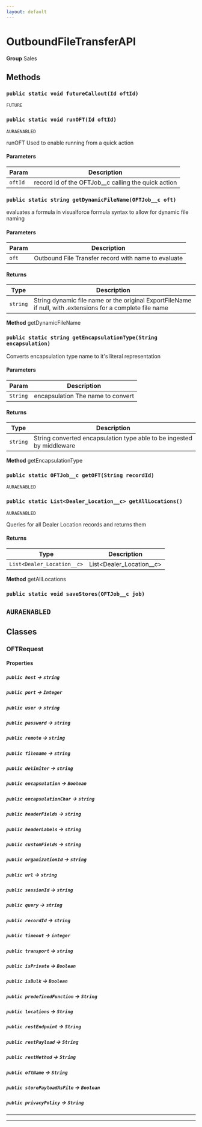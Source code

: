 ```yaml
---
layout: default
---
```

# OutboundFileTransferAPI



**Group** Sales

## Methods
### `public static void futureCallout(Id oftId)`

`FUTURE`
### `public static void runOFT(Id oftId)`

`AURAENABLED`

runOFT Used to enable running from a quick action

#### Parameters

|Param|Description|
|---|---|
|`oftId`|record id of the OFTJob__c calling the quick action|

### `public static string getDynamicFileName(OFTJob__c oft)`

evaluates a formula in visualforce formula syntax to allow for dynamic file naming

#### Parameters

|Param|Description|
|---|---|
|`oft`|Outbound File Transfer record with name to evaluate|

#### Returns

|Type|Description|
|---|---|
|`string`|String dynamic file name or the original ExportFileName if null, with .extensions for a complete file name|


**Method** getDynamicFileName

### `public static string getEncapsulationType(String encapsulation)`

Converts encapsulation type name to it's literal representation

#### Parameters

|Param|Description|
|---|---|
|`String`|encapsulation The name to convert|

#### Returns

|Type|Description|
|---|---|
|`string`|String converted encapsulation type able to be ingested by middleware|


**Method** getEncapsulationType

### `public static OFTJob__c getOFT(String recordId)`

`AURAENABLED`
### `public static List<Dealer_Location__c> getAllLocations()`

`AURAENABLED`

Queries for all Dealer Location records and returns them

#### Returns

|Type|Description|
|---|---|
|`List<Dealer_Location__c>`|List<Dealer_Location__c>|


**Method** getAllLocations

### `public static void saveStores(OFTJob__c job)`

`AURAENABLED`
---
## Classes
### OFTRequest
#### Properties

##### `public host` → `string`


##### `public port` → `Integer`


##### `public user` → `string`


##### `public password` → `string`


##### `public remote` → `string`


##### `public filename` → `string`


##### `public delimiter` → `string`


##### `public encapsulation` → `Boolean`


##### `public encapsulationChar` → `string`


##### `public headerFields` → `string`


##### `public headerLabels` → `string`


##### `public customFields` → `string`


##### `public organizationId` → `string`


##### `public url` → `string`


##### `public sessionId` → `string`


##### `public query` → `string`


##### `public recordId` → `string`


##### `public timeout` → `integer`


##### `public transport` → `string`


##### `public isPrivate` → `Boolean`


##### `public isBulk` → `Boolean`


##### `public predefinedFunction` → `String`


##### `public locations` → `String`


##### `public restEndpoint` → `String`


##### `public restPayload` → `String`


##### `public restMethod` → `String`


##### `public oftName` → `String`


##### `public storePayloadAsFile` → `Boolean`


##### `public privacyPolicy` → `String`


---

---
